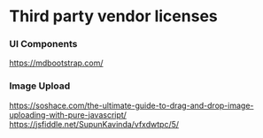 # Third party vendor licenses

### UI Components

https://mdbootstrap.com/

### Image Upload

https://soshace.com/the-ultimate-guide-to-drag-and-drop-image-uploading-with-pure-javascript/
https://jsfiddle.net/SupunKavinda/vfxdwtpc/5/